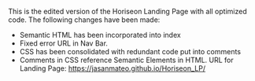 This is the edited version of the Horiseon Landing Page with all optimized code. The following changes have been made:
- Semantic HTML has been incorporated into index
- Fixed error URL in Nav Bar. 
- CSS has been consolidated with redundant code put into comments
- Comments in CSS reference Semantic Elements in HTML. 
URL for Landing Page: https://jasanmateo.github.io/Horiseon_LP/
